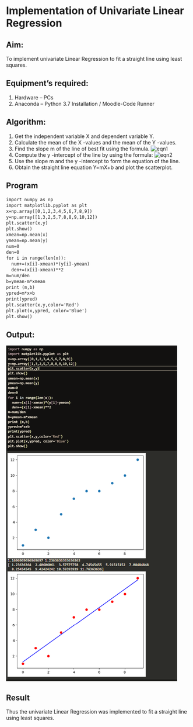 # Implementation of Univariate Linear Regression
## Aim:
To implement univariate Linear Regression to fit a straight line using least squares.
## Equipment’s required:
1.	Hardware – PCs
2.	Anaconda – Python 3.7 Installation / Moodle-Code Runner
## Algorithm:
1.	Get the independent variable X and dependent variable Y.
2.	Calculate the mean of the X -values and the mean of the Y -values.
3.	Find the slope m of the line of best fit using the formula.
 ![eqn1](./eq1.jpg)
4.	Compute the y -intercept of the line by using the formula:
![eqn2](./eq2.jpg)  
5.	Use the slope m and the y -intercept to form the equation of the line.
6.	Obtain the straight line equation Y=mX+b and plot the scatterplot.
## Program
```
import numpy as np 
import matplotlib.pyplot as plt 
x=np.array([0,1,2,3,4,5,6,7,8,9]) 
y=np.array([1,3,2,5,7,8,8,9,10,12]) 
plt.scatter(x,y)
plt.show()
xmean=np.mean(x)
ymean=np.mean(y)
num=0
den=0
for i in range(len(x)):
  num+=(x[i]-xmean)*(y[i]-ymean)
  den+=(x[i]-xmean)**2
m=num/den
b=ymean-m*xmean
print (m,b)
ypred=m*x+b
print(ypred)
plt.scatter(x,y,color='Red') 
plt.plot(x,ypred, color='Blue')
plt.show()
```
## Output:
![output](/Screenshot%202023-07-29%20224006.png)

## Result
Thus the univariate Linear Regression was implemented to fit a straight line using least squares.

